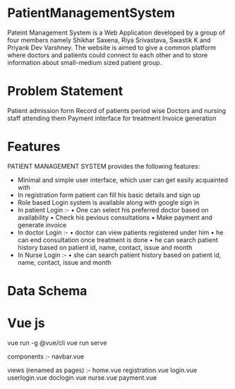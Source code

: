 # PatientManagementSystem

Pateint Management System is a Web Application developed by a group of four members namely Shikhar Saxena, Riya Srivastava, Swastik K and Priyank Dev Varshney.
The website is aimed to give a common platform where doctors and patients could connect to each other and to store information about small-medium sized patient group.  

# Problem Statement

  Patient admission form
  Record of patients period wise
  Doctors and nursing staff attending them
  Payment interface for treatment
  Invoice generation
  

# Features
 
 PATIENT MANAGEMENT SYSTEM  provides the following features:
 
 - Minimal and simple user interface, which user can get easily acquainted with
 - In registration form patient can fill his basic details and sign up
 - Role based Login system is available along with google sign in
 - In patient Login :-
      • One can select his preferred doctor based on availability
      • Check his pevious consultations
      • Make payment and generate invoice
 - In doctor Login :-
      • doctor can view patients registered under him
      • he can end consultation once treatment is done
      • he can search patient history based on patient id, name, contact, issue and month
 - In Nurse Login :-
     • she can search patient history based on patient id, name, contact, issue and month
     
# Data Schema

# Vue js

vue run -g @vue/cli
vue run serve

components :- 
navbar.vue

views (renamed as pages) :- 
home.vue
registration.vue
login.vue
userlogin.vue
doclogin.vue
nurse.vue
payment.vue


